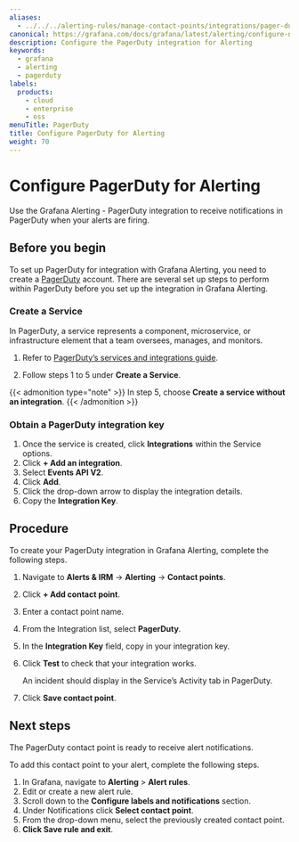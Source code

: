 ```yaml
---
aliases:
  - ../../../alerting-rules/manage-contact-points/integrations/pager-duty/ # /docs/grafana/<GRAFANA_VERSION>/alerting/alerting-rules/manage-contact-points/integrations/pager-duty/
canonical: https://grafana.com/docs/grafana/latest/alerting/configure-notifications/manage-contact-points/integrations/pager-duty/
description: Configure the PagerDuty integration for Alerting
keywords:
  - grafana
  - alerting
  - pagerduty
labels:
  products:
    - cloud
    - enterprise
    - oss
menuTitle: PagerDuty
title: Configure PagerDuty for Alerting
weight: 70
---
```


# Configure PagerDuty for Alerting

Use the Grafana Alerting - PagerDuty integration to receive notifications in PagerDuty when your alerts are firing.

## Before you begin

To set up PagerDuty for integration with Grafana Alerting, you need to create a [PagerDuty](https://www.pagerduty.com/) account. There are several set up steps to perform within PagerDuty before you set up the integration in Grafana Alerting.

### Create a Service

In PagerDuty, a service represents a component, microservice, or infrastructure element that a team oversees, manages, and monitors.

1. Refer to [PagerDuty’s services and integrations guide](https://support.pagerduty.com/docs/services-and-integrations#create-a-service).

1. Follow steps 1 to 5 under **Create a Service**.

{{< admonition type="note" >}}
In step 5, choose **Create a service without an integration**.
{{< /admonition >}}

### Obtain a PagerDuty integration key

1. Once the service is created, click **Integrations** within the Service options.
1. Click **+ Add an integration**.
1. Select **Events API V2**.
1. Click **Add**.
1. Click the drop-down arrow to display the integration details.
1. Copy the **Integration Key**.

## Procedure

To create your PagerDuty integration in Grafana Alerting, complete the following steps.

1. Navigate to **Alerts & IRM** -> **Alerting** -> **Contact points**.
1. Click **+ Add contact point**.
1. Enter a contact point name.
1. From the Integration list, select **PagerDuty**.
1. In the **Integration Key** field, copy in your integration key.
1. Click **Test** to check that your integration works.

   An incident should display in the Service’s Activity tab in PagerDuty.

1. Click **Save contact point**.

## Next steps

The PagerDuty contact point is ready to receive alert notifications.

To add this contact point to your alert, complete the following steps.

1. In Grafana, navigate to **Alerting** > **Alert rules**.
1. Edit or create a new alert rule.
1. Scroll down to the **Configure labels and notifications** section.
1. Under Notifications click **Select contact point**.
1. From the drop-down menu, select the previously created contact point.
1. **Click Save rule and exit**.
